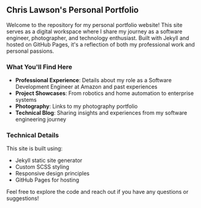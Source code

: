 ## Chris Lawson's Personal Portfolio

Welcome to the repository for my personal portfolio website! This site serves as a digital workspace where I share my journey as a software engineer, photographer, and technology enthusiast. Built with Jekyll and hosted on GitHub Pages, it's a reflection of both my professional work and personal passions.

### What You'll Find Here

- **Professional Experience**: Details about my role as a Software Development Engineer at Amazon and past experiences
- **Project Showcases**: From robotics and home automation to enterprise systems
- **Photography**: Links to my photography portfolio
- **Technical Blog**: Sharing insights and experiences from my software engineering journey

### Technical Details

This site is built using:
- Jekyll static site generator
- Custom SCSS styling
- Responsive design principles
- GitHub Pages for hosting

Feel free to explore the code and reach out if you have any questions or suggestions!
